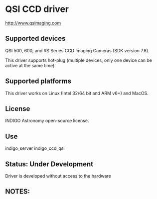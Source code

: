 # QSI CCD driver

http://www.qsimaging.com

## Supported devices

QSI 500, 600, and RS Series CCD Imaging Cameras (SDK version 7.6).

This driver supports hot-plug (multiple devices, only one device can be active at the same time).

## Supported platforms

This driver works on Linux (Intel 32/64 bit and ARM v6+) and MacOS.

## License

INDIGO Astronomy open-source license.

## Use

indigo_server indigo_ccd_qsi

## Status: Under Development

Driver is developed without access to the hardware

## NOTES:
